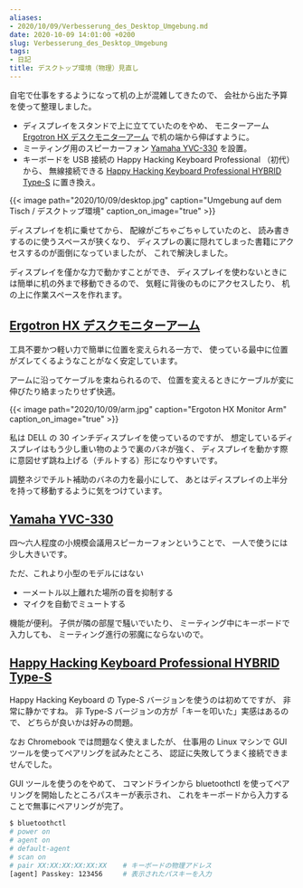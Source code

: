 ```yaml
---
aliases:
- 2020/10/09/Verbesserung_des_Desktop_Umgebung.md
date: 2020-10-09 14:01:00 +0200
slug: Verbesserung_des_Desktop_Umgebung
tags:
- 日記
title: デスクトップ環境（物理）見直し
---
```

自宅で仕事をするようになって机の上が混雑してきたので、
会社から出た予算を使って整理しました。

* ディスプレイをスタンドで上に立てていたのをやめ、
モニターアーム [Ergotron HX デスクモニターアーム] で机の端から伸ばすように。
* ミーティング用のスピーカーフォン [Yamaha YVC-330] を設置。
* キーボードを USB 接続の Happy Hacking Keyboard Professional （初代）から、
無線接続できる [Happy Hacking Keyboard Professional HYBRID Type-S] に置き換え。

{{< image
    path="2020/10/09/desktop.jpg"
    caption="Umgebung auf dem Tisch / デスクトップ環境"
    caption_on_image="true" >}}

ディスプレイを机に乗せてから、
配線がごちゃごちゃしていたのと、
読み書きするのに使うスペースが狭くなり、
ディスプレの裏に隠れてしまった書籍にアクセスするのが面倒になっていましたが、
これで解決しました。

ディスプレイを僅かな力で動かすことができ、
ディスプレイを使わないときには簡単に机の外まで移動できるので、
気軽に背後のものにアクセスしたり、
机の上に作業スペースを作れます。

## [Ergotron HX デスクモニターアーム]

工具不要かつ軽い力で簡単に位置を変えられる一方で、
使っている最中に位置がズレてくるようなことがなく安定しています。

アームに沿ってケーブルを束ねられるので、
位置を変えるときにケーブルが変に伸びたり絡まったりせず快適。

{{< image 
    path="2020/10/09/arm.jpg"
    caption="Ergoton HX Monitor Arm"
    caption_on_image="true" >}}

私は DELL の 30 インチディスプレイを使っているのですが、
想定しているディスプレイはもう少し重い物のようで裏のバネが強く、
ディスプレイを動かす際に意図せず跳ね上げる（チルトする）形になりやすいです。

調整ネジでチルト補助のバネの力を最小にして、
あとはディスプレイの上半分を持って移動するように気をつけています。

## [Yamaha YVC-330]

四〜六人程度の小規模会議用スピーカーフォンということで、
一人で使うには少し大きいです。

ただ、これより小型のモデルにはない

* 一メートル以上離れた場所の音を抑制する
* マイクを自動でミュートする

機能が便利。
子供が隣の部屋で騒いでいたり、
ミーティング中にキーボードで入力しても、
ミーティング進行の邪魔にならないので。

## [Happy Hacking Keyboard Professional HYBRID Type-S]

Happy Hacking Keyboard の Type-S バージョンを使うのは初めてですが、
非常に静かですね。
非 Type-S バージョンの方が「キーを叩いた」実感はあるので、
どちらが良いかは好みの問題。

なお Chromebook では問題なく使えましたが、
仕事用の Linux マシンで GUI ツールを使ってペアリングを試みたところ、
認証に失敗してうまく接続できませんでした。

GUI ツールを使うのをやめて、
コマンドラインから bluetoothctl を使ってペアリングを開始したところパスキーが表示され、
これをキーボードから入力することで無事にペアリングが完了。

```sh
$ bluetoothctl
# power on
# agent on
# default-agent
# scan on
# pair XX:XX:XX:XX:XX:XX    # キーボードの物理アドレス
[agent] Passkey: 123456     # 表示されたパスキーを入力
```

[Ergotron HX デスクモニターアーム]: https://www.ergotron.com/ja-jp/%E8%A3%BD%E5%93%81/%E8%A3%BD%E5%93%81%E8%A9%B3%E7%B4%B0/45-475
[Happy Hacking Keyboard Professional HYBRID Type-S]: https://happyhackingkb.com/jp/products/hybrid_types/ 
[Yamaha YVC-330]: https://sound-solution.yamaha.com/products/uc/yvc-330/index